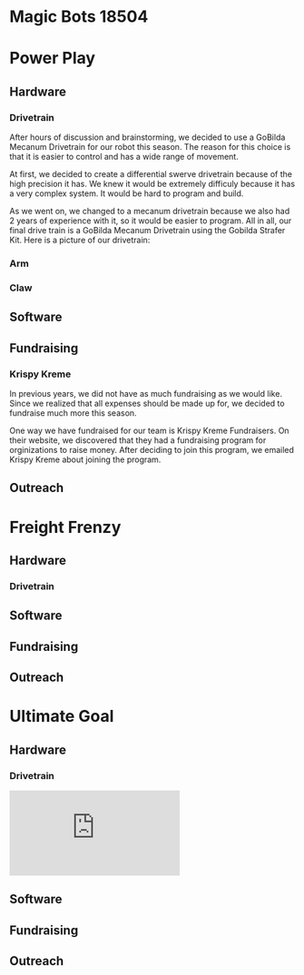 # Magic Bots 18504


# Power Play

## Hardware



### Drivetrain

After hours of discussion and brainstorming, we decided to use a GoBilda Mecanum Drivetrain for our robot this season. The reason for this choice is that it is easier to control and has a wide range of movement. 

At first, we decided to create a differential swerve drivetrain because of the high precision it has. We knew it would be extremely difficuly because it has a very complex system. It would be hard to program and build. 

As we went on, we changed to a mecanum drivetrain because we also had 2 years of experience with it, so it would be easier to program. All in all, our final drive train is a GoBilda Mecanum Drivetrain using the Gobilda Strafer Kit. Here is a picture of our drivetrain:



### Arm




### Claw



## Software


## Fundraising

### Krispy Kreme

In previous years, we did not have as much fundraising as we would like. Since we realized that all expenses should be made up for, we decided to fundraise much more this season. 

One way we have fundraised for our team is Krispy Kreme Fundraisers. On their website, we discovered that they had a fundraising program for orginizations to raise money. After deciding to join this program, we emailed Krispy Kreme about joining the program.

## Outreach





# Freight Frenzy

## Hardware

### Drivetrain




## Software


## Fundraising


## Outreach








# Ultimate Goal

## Hardware

### Drivetrain



![Drivetrain Picture](https://github.com/MagicBots18504/magicbots18504.github.io/files/9738074/Screenshot.2022-10-07.175820.pdf)


## Software


## Fundraising


## Outreach





